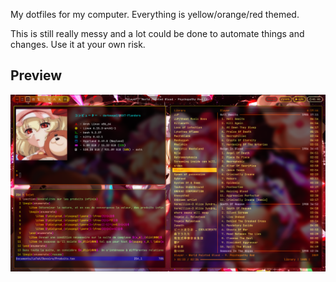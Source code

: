 My dotfiles for my computer. Everything is yellow/orange/red themed.

This is still really messy and a lot could be done to automate things and changes. Use it at your own risk.

## Preview

![Just a preview](preview.png)
